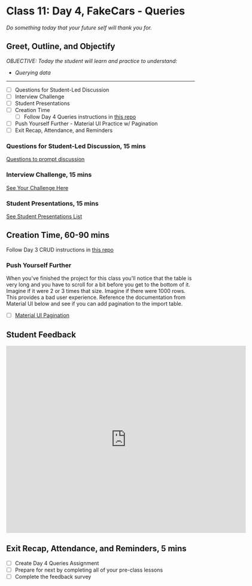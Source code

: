 # Class 11: Day 4, FakeCars - Queries

<!-- ! HIDE FROM STUDENT; INSTRUCTOR ONLY CONTENT -->
<!-- ## Instructor Only Content - HIDE FROM STUDENTS -->
<!-- cp workspace/resources/classOutlineTemplate.md docs/module- -->
<!-- ! END INSTRUCTOR ONLY CONTENT -->

*Do something today that your future self will thank you for.*

## Greet, Outline, and Objectify

<!-- SMART: Specific, Measurable, Attainable, Relevant, and Timely. -->
<!-- https://examples.yourdictionary.com/well-written-examples-of-learning-objectives.html -->
  
*OBJECTIVE: Today the student will learn and practice to understand:*

* *Querying data*

*****

- [ ] Questions for Student-Led Discussion
- [ ] Interview Challenge
- [ ] Student Presentations
- [ ] Creation Time
    * [ ] Follow Day 4 Queries instructions in [this repo](https://github.com/instructorKC/411_protected_routes_with_firebase)
    <!-- * [ ] Fork and Clone the [Redux-Thunk Repo](https://github.com/AustinCodingAcademy/411_wk6_day1_redux_thunk) -->
- [ ] Push Yourself Further - Material UI Practice w/ Pagination
- [ ] Exit Recap, Attendance, and Reminders

### Questions for Student-Led Discussion, 15 mins
<!-- This section should be structured with the 5E model: https://lesley.edu/article/empowering-students-the-5e-model-explained -->

[Questions to prompt discussion](./../additionalResources/questionsForDiscussion/qfd-class-11.md)

### Interview Challenge, 15 mins
<!-- The last two E happen here: elaborate and evaluate  -->
<!-- this sections should have a challenge that can be solved with the skills they've learned since their last class. -->
<!-- ! HIDDEN CONTENT: INSTRUCTOR ONLY -->
[See Your Challenge Here](./../additionalResources/interviewChallenges.md)
<!-- ! END HIDDEN CONTENT: INSTRUCTOR ONLY -->

### Student Presentations, 15 mins

[See Student Presentations List](./../additionalResources/studentPresentations.md)

## Creation Time, 60-90 mins

Follow Day 3 CRUD instructions in [this repo](https://github.com/instructorKC/411_protected_routes_with_firebase)

<!-- ALL REDUX STUFF

Today we are going to create a mock-import utility that we can use in our cars application. We will use Redux Thunk to hit an API that brings back cars data. We will then allow the user to delete each import. We also want to keep a current count of the imported cars. Some images below will show what the webpage should look like.

### Examples

=== "One"

    ![redux-thunk-dashboard-example-one](./../images/redux-thunk-dashboard-example-one.png)

=== "Two"

    ![redux-thunk-dashboard-example-two](./../images/redux-thunk-dashboard-example-two.png)

=== "Three"

    ![redux-thunk-dashboard-example-three](./../images/redux-thunk-dashboard-example-three.png)

### Project Instructions

- [ ] Fork and clone the [Redux-Thunk Repo](https://github.com/AustinCodingAcademy/411_wk6_day1_redux_thunk)

- [ ] Follow the directions in the `README.md` to complete the project. The project directions are also summed up below:

A lot of the Material UI documentation has been updated to support the new React feature called Hooks. We will not dive deep into the topic in this class but watch this video to understand what's going on because you likely ran across some documentation regarding hooks while building out your table for the import page, and as you move forward in your new career you will **very** likely see hooks.

- [ ] Follow-Up Video: [YT, TraversyMedia - React Hooks Intro](https://youtu.be/mxK8b99iJTg) -->

### Push Yourself Further

When you've finished the project for this class you'll notice that the table is very long and you have to scroll for a bit before you get to the bottom of it. Imagine if it were 2 or 3 times that size. Imagine if there were 1000 rows. This provides a bad user experience. Reference the documentation from Material UI below and see if you can add pagination to the import table.

- [ ] [Material UI Pagination](https://material-ui.com/components/tables/#custom-table-pagination-action)

## Student Feedback

<iframe src="https://docs.google.com/forms/d/e/1FAIpQLScjuL10i2xFGMWRwkjtgAL8F1Y5ipMPPjtTCDzkO1ZBcxUYZA/viewform?embedded=true" width="640" height="500" frameborder="0" marginheight="0" marginwidth="0">Loading…</iframe>

## Exit Recap, Attendance, and Reminders, 5 mins

- [ ] Create Day 4 Queries Assignment
- [ ] Prepare for next by completing all of your pre-class lessons
- [ ] Complete the feedback survey

<!-- <iframe id="openedx-zollege" src="https://openedx.zollege.com/feedback" style="width: 100%; height: 500px; border: 0">Browser not compatible.</iframe>
<script src="https://openedx.zollege.com/assets/index.js" type="application/javascript"></script> -->


<!-- TODO Create 3 question exit questions -->

<!-- TODO INSERT Student Feedback From -->

<!-- TODO INSERT *HIDDEN* Instructor Feedback Form -->

<!-- 
height/width = 1.777 ---- width="655" height="368"
cp workspace/resources/classOutlineTemplate.md docs/module-
 -->